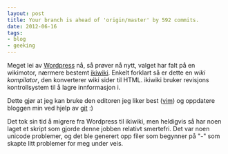 ```yaml
---
layout: post
title: Your branch is ahead of 'origin/master' by 592 commits.
date: 2012-06-16
tags: 
- blog
- geeking
---
```


Meget lei av [Wordpress](http://www.wordpress.org/) nå, så prøver nå nytt, valget har falt på en wikimotor,
nærmere bestemt [ikiwiki](http://ikiwiki.info/). Enkelt forklart så er dette en *wiki kompilator*, den konverterer
wiki sider til HTML. ikiwiki bruker revisjons kontrollsystem til å lagre innformasjon i.

Dette gjør at jeg kan bruke den editoren jeg liker best ([vim](http://www.vim.org/)) og oppdatere bloggen min ved hjelp av [git](http://git-scm.com/) :)

Det tok sin tid å migrere fra Wordpress til ikiwiki, men heldigvis så har noen laget et skript som gjorde denne
jobben relativt smertefri. Det var noen unicode problemer, og det ble generert opp filer som begynner på "-" som
skapte litt problemer for meg under veis.
